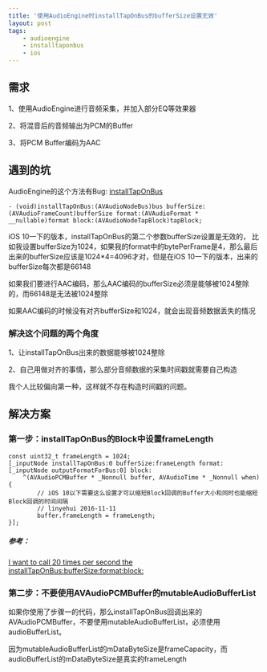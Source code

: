 ```yaml
---
title: '使用AudioEngine时installTapOnBus的bufferSize设置无效'
layout: post
tags:
    - audioengine
    - installtaponbus
    - ios
---
```


## 需求
1、使用AudioEngine进行音频采集，并加入部分EQ等效果器

2、将混音后的音频输出为PCM的Buffer

3、将PCM Buffer编码为AAC

## 遇到的坑

AudioEngine的这个方法有Bug: [installTapOnBus](https://developer.apple.com/reference/avfoundation/avaudionode/1387122-installtaponbus)

```
- (void)installTapOnBus:(AVAudioNodeBus)bus bufferSize:(AVAudioFrameCount)bufferSize format:(AVAudioFormat * __nullable)format block:(AVAudioNodeTapBlock)tapBlock;
```

iOS 10一下的版本，installTapOnBus的第二个参数bufferSize设置是无效的，
比如我设置bufferSize为1024，如果我的format中的bytePerFrame是4，那么最后出来的bufferSize应该是1024*4=4096才对，但是在iOS 10一下的版本，出来的bufferSize每次都是66148

如果我们要进行AAC编码，那么AAC编码的bufferSize必须是能够被1024整除的，而66148是无法被1024整除

如果AAC编码的时候没有对齐bufferSize和1024，就会出现音频数据丢失的情况

### 解决这个问题的两个角度
1、让installTapOnBus出来的数据能够被1024整除

2、自己用做对齐的事情，那么部分音频数据的采集时间戳就需要自己构造

我个人比较偏向第一种，这样就不存在构造时间戳的问题。

## 解决方案
### 第一步：installTapOnBus的Block中设置frameLength

```
const uint32_t frameLength = 1024;
[_inputNode installTapOnBus:0 bufferSize:frameLength format:[_inputNode outputFormatForBus:0] block:
	^(AVAudioPCMBuffer * _Nonnull buffer, AVAudioTime * _Nonnull when) {
		// iOS 10以下需要这么设置才可以缩短Block回调的Buffer大小和同时也能缩短Block回调的时间间隔
		// linyehui 2016-11-11
		buffer.frameLength = frameLength;
}];
```
##### 参考：

[I want to call 20 times per second the installTapOnBus:bufferSize:format:block:](http://stackoverflow.com/questions/26115626/i-want-to-call-20-times-per-second-the-installtaponbusbuffersizeformatblock)

### 第二步：不要使用AVAudioPCMBuffer的mutableAudioBufferList
如果你使用了步骤一的代码，那么installTapOnBus回调出来的AVAudioPCMBuffer，不要使用mutableAudioBufferList，必须使用audioBufferList。

因为mutableAudioBufferList的mDataByteSize是frameCapacity，而audioBufferList的mDataByteSize是真实的frameLength

